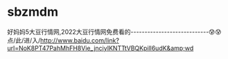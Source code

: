 # sbzmdm
好妈妈5大豆行情网,2022大豆行情网免费看的----------------------------😰😰点/此/进/入/http://www.baidu.com/link?url=NoK8PT47PahMhFH8Vie_jnciyIKNTTtVBQKpill6udK&amp;wd
